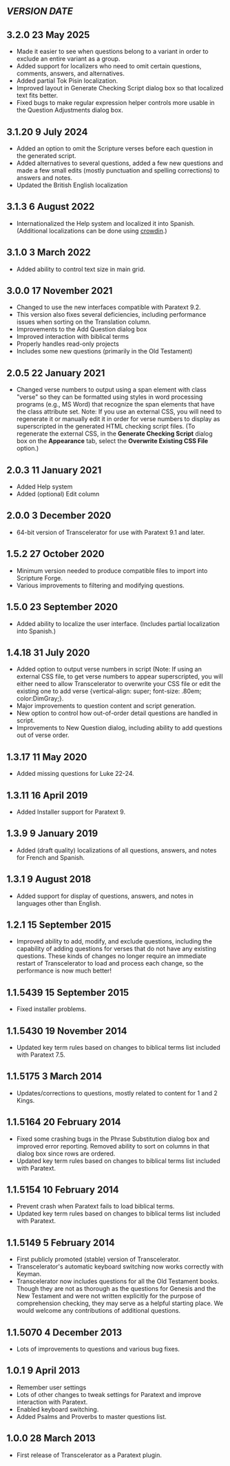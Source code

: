 ## _VERSION_ _DATE_

## 3.2.0 23 May 2025

- Made it easier to see when questions belong to a variant in order to exclude an entire variant as a group.
- Added support for localizers who need to omit certain questions, comments, answers, and alternatives.
- Added partial Tok Pisin localization.
- Improved layout in Generate Checking Script dialog box so that localized text fits better.
- Fixed bugs to make regular expression helper controls more usable in the Question Adjustments dialog box.

## 3.1.20 9 July 2024

- Added an option to omit the Scripture verses before each question in the generated script.
- Added alternatives to several questions, added a few new questions and made a few small edits (mostly punctuation and spelling corrections) to answers and notes.
- Updated the British English localization

## 3.1.3 6 August 2022

- Internationalized the Help system and localized it into Spanish. (Additional localizations can be done using [crowdin](https://crowdin.com/project/transcelerator).)

## 3.1.0 3 March 2022

- Added ability to control text size in main grid.

## 3.0.0 17 November 2021

- Changed to use the new interfaces compatible with Paratext 9.2.
- This version also fixes several deficiencies, including performance issues when sorting on the Translation column.
- Improvements to the Add Question dialog box
- Improved interaction with biblical terms
- Properly handles read-only projects
- Includes some new questions (primarily in the Old Testament)

## 2.0.5 22 January 2021

- Changed verse numbers to output using a span element with class "verse" so they can be formatted using styles in word processing programs (e.g., MS Word) that recognize the span elements that have the class attribute set. Note: If you use an external CSS, you will need to regenerate it or manually edit it in order for verse numbers to display as superscripted in the generated HTML checking script files. (To regenerate the external CSS, in the __Generate Checking Script__ dialog box on the __Appearance__ tab, select the __Overwrite Existing CSS File__ option.)

## 2.0.3 11 January 2021

- Added Help system
- Added (optional) Edit column

## 2.0.0 3 December 2020

- 64-bit version of Transcelerator for use with Paratext 9.1 and later.

## 1.5.2 27 October 2020

- Minimum version needed to produce compatible files to import into Scripture Forge.
- Various improvements to filtering and modifying questions.

## 1.5.0 23 September 2020

- Added ability to localize the user interface. (Includes partial localization into Spanish.)

## 1.4.18 31 July 2020

- Added option to output verse numbers in script (Note: If using an external CSS file, to get verse numbers to appear superscripted, you will either need to allow Transcelerator to overwrite your CSS file or edit the existing one to add verse {vertical-align: super; font-size: .80em; color:DimGray;}.
- Major improvements to question content and script generation.
- New option to control how out-of-order detail questions are handled in script.
- Improvements to New Question dialog, including ability to add questions out of verse order.

## 1.3.17 11 May 2020

- Added missing questions for Luke 22-24.

## 1.3.11 16 April 2019

- Added Installer support for Paratext 9.

## 1.3.9 9 January 2019

- Added (draft quality) localizations of all questions, answers, and notes for French and Spanish.

## 1.3.1 9 August 2018

- Added support for display of questions, answers, and notes in languages other than English.

## 1.2.1 15 September 2015

- Improved ability to add, modify, and exclude questions, including the capability of adding questions for verses that do not have any existing questions. These kinds of changes no longer require an immediate restart of Transcelerator to load and process each change, so the performance is now much better!

## 1.1.5439 15 September 2015

- Fixed installer problems.

## 1.1.5430 19 November 2014

- Updated key term rules based on changes to biblical terms list included with Paratext 7.5.

## 1.1.5175 3 March 2014

- Updates/corrections to questions, mostly related to content for 1 and 2 Kings.

## 1.1.5164 20 February 2014

- Fixed some crashing bugs in the Phrase Substitution dialog box and improved error reporting. Removed ability to sort on columns in that dialog box since rows are ordered.
- Updated key term rules based on changes to biblical terms list included with Paratext.

## 1.1.5154 10 February 2014

- Prevent crash when Paratext fails to load biblical terms.
- Updated key term rules based on changes to biblical terms list included with Paratext.

## 1.1.5149 5 February 2014

- First publicly promoted (stable) version of Transcelerator.
- Transcelerator's automatic keyboard switching now works correctly with Keyman.
- Transcelerator now includes questions for all the Old Testament books. Though they are not as thorough as the questions for Genesis and the New Testament and were not written explicitly for the purpose of comprehension checking, they may serve as a helpful starting place. We would welcome any contributions of additional questions.

## 1.1.5070 4 December 2013

- Lots of improvements to questions and various bug fixes.

## 1.0.1 9 April 2013

- Remember user settings
- Lots of other changes to tweak settings for Paratext and improve interaction with Paratext.
- Enabled keyboard switching.
- Added Psalms and Proverbs to master questions list.

## 1.0.0 28 March 2013

- First release of Transcelerator as a Paratext plugin.


